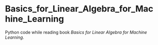 # Basics_for_Linear_Algebra_for_Machine_Learning
Python code while reading book *Basics for Linear Algebra for Machine Learning*.
